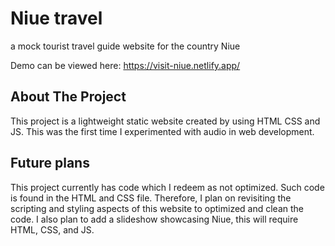 # Niue travel

a mock tourist travel guide website for the country Niue

Demo can be viewed here: https://visit-niue.netlify.app/

## About The Project
This project is a lightweight static website created by using HTML CSS and JS. This was the first time I experimented with audio in web development.

## Future plans
This project currently has code which I redeem as not optimized. Such code is found in the HTML and CSS file. Therefore, I plan on revisiting the scripting and styling aspects of this website to optimized and clean the code.
I also plan to add a slideshow showcasing Niue, this will require HTML, CSS, and JS.
